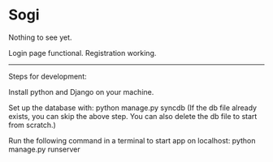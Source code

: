 
# Sogi

Nothing to see yet.

Login page functional. Registration working.

---

Steps for development:

Install python and Django on your machine.

Set up the database with:
python manage.py syncdb
(If the db file already exists, you can skip the above step. You can also delete the db file to start from scratch.)

Run the following command in a terminal to start app on localhost:
python manage.py runserver


